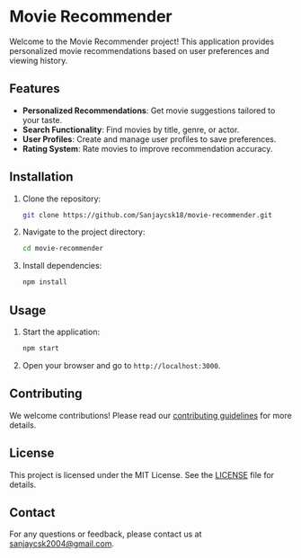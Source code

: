 # Movie Recommender

Welcome to the Movie Recommender project! This application provides personalized movie recommendations based on user preferences and viewing history.

## Features

- **Personalized Recommendations**: Get movie suggestions tailored to your taste.
- **Search Functionality**: Find movies by title, genre, or actor.
- **User Profiles**: Create and manage user profiles to save preferences.
- **Rating System**: Rate movies to improve recommendation accuracy.

## Installation

1. Clone the repository:
    ```bash
    git clone https://github.com/Sanjaycsk18/movie-recommender.git
    ```
2. Navigate to the project directory:
    ```bash
    cd movie-recommender
    ```
3. Install dependencies:
    ```bash
    npm install
    ```

## Usage

1. Start the application:
    ```bash
    npm start
    ```
2. Open your browser and go to `http://localhost:3000`.

## Contributing

We welcome contributions! Please read our [contributing guidelines](CONTRIBUTING.md) for more details.

## License

This project is licensed under the MIT License. See the [LICENSE](LICENSE) file for details.

## Contact

For any questions or feedback, please contact us at [sanjaycsk2004@gmail.com](mailto:sanjaycsk2004@gmail.com).
